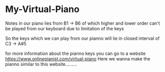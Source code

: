 # My-Virtual-Piano

Notes in our piano lies from B1 -> B6 of which higher and lower order can't be played from our keyboard due to limitation of the keys

So the keys which we can play from our pianno will lie in closed interval of C3 -> A#5

for more information about the pianno keys you can go to a website https://www.onlinepianist.com/virtual-piano Here we wanna make the pianno
similar to this website.........
